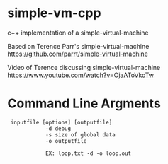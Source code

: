 simple-vm-cpp
=============

c++ implementation of a simple-virtual-machine

  Based on Terence Parr's simple-virtual-machine https://github.com/parrt/simple-virtual-machine
  
  Video of Terence discussing simple-virtual-machine https://www.youtube.com/watch?v=OjaAToVkoTw
  

Command Line Argments
==========
     inputfile [options] [outputfile]
	            -d debug
	            -s size of global data
	            -o outputfile
	            
	            EX: loop.txt -d -o loop.out
   

